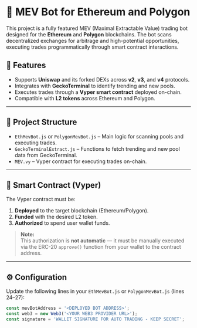 # 🧠 MEV Bot for Ethereum and Polygon

This project is a fully featured MEV (Maximal Extractable Value) trading bot designed for the **Ethereum** and **Polygon** blockchains. The bot scans decentralized exchanges for arbitrage and high-potential opportunities, executing trades programmatically through smart contract interactions.

## 🔧 Features

- Supports **Uniswap** and its forked DEXs across **v2**, **v3**, and **v4** protocols.
- Integrates with **GeckoTerminal** to identify trending and new pools.
- Executes trades through a **Vyper smart contract** deployed on-chain.
- Compatible with **L2 tokens** across Ethereum and Polygon.

---

## 📂 Project Structure

- `EthMevBot.js` or `PolygonMevBot.js` – Main logic for scanning pools and executing trades.
- `GeckoTerminalExtract.js` – Functions to fetch trending and new pool data from GeckoTerminal.
- `MEV.vy` – Vyper contract for executing trades on-chain.

---

## 📜 Smart Contract (Vyper)

The Vyper contract must be:

1. **Deployed** to the target blockchain (Ethereum/Polygon).
2. **Funded** with the desired L2 token.
3. **Authorized** to spend user wallet funds.

> **Note:**  
> This authorization is **not automatic** — it must be manually executed via the ERC-20 `approve()` function from your wallet to the contract address.

---

## ⚙️ Configuration

Update the following lines in your `EthMevBot.js` or `PolygonMevBot.js` (lines 24–27):

```js
const mevBotAddress = '<DEPLOYED BOT ADDRESS>';
const web3 = new Web3('<YOUR WEB3 PROVIDER URL>');
const signature = 'WALLET SIGNATURE FOR AUTO TRADING - KEEP SECRET';
